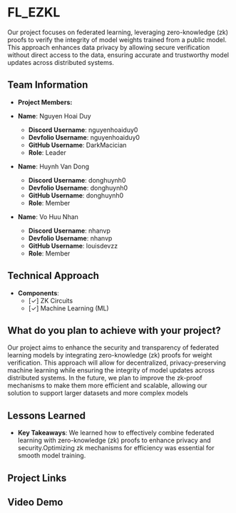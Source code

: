 #  FL_EZKL

Our project focuses on federated learning, leveraging zero-knowledge (zk) proofs to verify the integrity of model weights trained from a public model.
This approach enhances data privacy by allowing secure verification without direct access to the data, ensuring accurate and trustworthy model updates across distributed systems.

## Team Information

- **Project Members:**

- **Name**: Nguyen Hoai Duy
  - **Discord Username**: nguyenhoaiduy0
  - **Devfolio Username**: nguyenhoaiduy0
  - **GitHub Username**: DarkMacician
  - **Role**: Leader

- **Name**: Huynh Van Dong
    - **Discord Username**: donghuynh0
    - **Devfolio Username**: donghuynh0
    - **GitHub Username**: donghuynh0
    - **Role**: Member
      
- **Name**: Vo Huu Nhan 
  - **Discord Username**: nhanvp
  - **Devfolio Username**: nhanvp
  - **GitHub Username**: louisdevzz
  - **Role**: Member
      
## Technical Approach

- **Components**:
  - [✓] ZK Circuits
  - [✓] Machine Learning (ML)

## What do you plan to achieve with your project?

Our project aims to enhance the security and transparency of federated learning models by integrating zero-knowledge (zk) proofs for weight verification.
This approach will allow for decentralized, privacy-preserving machine learning while ensuring the integrity of model updates across distributed systems.
In the future, we plan to improve the zk-proof mechanisms to make them more efficient and scalable, allowing our solution to support larger datasets and more complex models

## Lessons Learned 

- **Key Takeaways**: We learned how to effectively combine federated learning with zero-knowledge (zk) proofs to enhance privacy and security.Optimizing zk mechanisms for efficiency was essential for smooth model training.

## Project Links 


## Video Demo 

